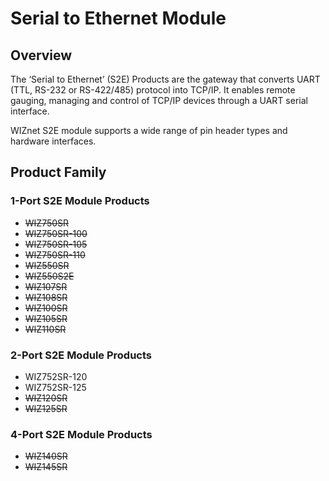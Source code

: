 # Serial to Ethernet Module

## Overview

The ‘Serial to Ethernet’ (S2E) Products are the gateway that converts UART (TTL, RS-232 or RS-422/485) protocol into TCP/IP. It enables remote gauging, managing and control of TCP/IP devices through a UART serial interface.

WIZnet S2E module supports a wide range of pin header types and hardware interfaces.

## Product Family

### 1-Port S2E Module Products

- ~~WIZ750SR~~
- ~~WIZ750SR-100~~
- ~~WIZ750SR-105~~
- ~~WIZ750SR-110~~
- ~~WIZ550SR~~
- ~~WIZ550S2E~~
- ~~WIZ107SR~~
- ~~WIZ108SR~~
- ~~WIZ100SR~~
- ~~WIZ105SR~~
- ~~WIZ110SR~~

### 2-Port S2E Module Products

- WIZ752SR-120
- WIZ752SR-125
- ~~WIZ120SR~~
- ~~WIZ125SR~~


### 4-Port S2E Module Products

- ~~WIZ140SR~~
- ~~WIZ145SR~~